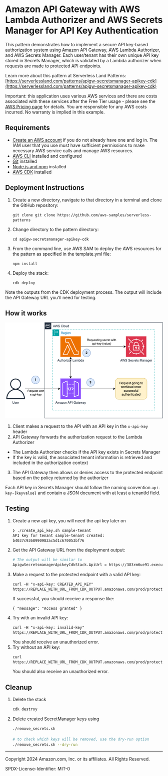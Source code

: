 # Amazon API Gateway with AWS Lambda Authorizer and AWS Secrets Manager for API Key Authentication

This pattern demonstrates how to implement a secure API key-based authorization system using Amazon API Gateway, AWS Lambda Authorizer, and AWS Secrets Manager. Each user/tenant has their own unique API key stored in Secrets Manager, which is validated by a Lambda authorizer when requests are made to protected API endpoints.

Learn more about this pattern at Serverless Land Patterns: [https://serverlessland.com/patterns/apigw-secretsmanager-apikey-cdk](https://serverlessland.com/patterns/apigw-secretsmanager-apikey-cdk)

Important: this application uses various AWS services and there are costs associated with these services after the Free Tier usage - please see the [AWS Pricing page](https://aws.amazon.com/pricing/) for details. You are responsible for any AWS costs incurred. No warranty is implied in this example.

## Requirements

* [Create an AWS account](https://portal.aws.amazon.com/gp/aws/developer/registration/index.html) if you do not already have one and log in. The IAM user that you use must have sufficient permissions to make necessary AWS service calls and manage AWS resources.
* [AWS CLI](https://docs.aws.amazon.com/cli/latest/userguide/install-cliv2.html) installed and configured
* [Git](https://git-scm.com/book/en/v2/Getting-Started-Installing-Git) installed
* [Node.js and npm](https://nodejs.org/) installed
* [AWS CDK](https://docs.aws.amazon.com/cdk/latest/guide/getting_started.html) installed

## Deployment Instructions

1. Create a new directory, navigate to that directory in a terminal and clone the GitHub repository:
    ```
    git clone git clone https://github.com/aws-samples/serverless-patterns
    ```
1. Change directory to the pattern directory:
    ```
    cd apigw-secretsmanager-apikey-cdk
    ```
1. From the command line, use AWS SAM to deploy the AWS resources for the pattern as specified in the template.yml file:
    ```
    npm install
    ```
1. Deploy the stack:
    ```
    cdk deploy
    ```

Note the outputs from the CDK deployment process. The output will include the API Gateway URL you'll need for testing.

## How it works

![Architecture Diagram](./apigw-secretsmanager-apikey-cdk.png)

1. Client makes a request to the API with an API key in the `x-api-key` header
2. API Gateway forwards the authorization request to the Lambda Authorizer
  - The Lambda Authorizer checks if the API key exists in Secrets Manager
  - If the key is valid, the associated tenant information is retrieved and included in the authorization context
3. The API Gateway then allows or denies access to the protected endpoint based on the policy returned by the authorizer

Each API key in Secrets Manager should follow the naming convention `api-key-{keyvalue}` and contain a JSON document with at least a tenantId field.

## Testing

1. Create a new api key, you will need the api key later on
    ```
    ❯ ./create_api_key.sh sample-tenant
    API key for tenant sample-tenant created: b4037c9368990982ac5d1c670053bf76
    ```
1. Get the API Gateway URL from the deployment output:
    ```bash
    # The output will be similar to
    ApigwSecretsmanagerApikeyCdkStack.ApiUrl = https://383rm6ue91.execute-api.us-east-1.amazonaws.com/prod/
    ```
1. Make a request to the protected endpoint with a valid API key:
    ```
    curl -H "x-api-key: CREATED_API_KEY" https://REPLACE_WITH_URL_FROM_CDK_OUTPUT.amazonaws.com/prod/protected
    ```
    If successful, you should receive a response like:
    ```
    { "message": "Access granted" }
    ```
1. Try with an invalid API key:
    ```
    curl -H "x-api-key: invalid-key" https://REPLACE_WITH_URL_FROM_CDK_OUTPUT.amazonaws.com/prod/protected
    ```
    You should receive an unauthorized error.
1. Try without an API key:
    ```
    curl https://REPLACE_WITH_URL_FROM_CDK_OUTPUT.amazonaws.com/prod/protected
    ```
    You should also receive an unauthorized error.


## Cleanup

1. Delete the stack
    ```bash
    cdk destroy
    ```
1. Delete created SecretManager keys using
    ```bash
    ./remove_secrets.sh

    # to check which keys will be removed, use the dry-run option
    ./remove_secrets.sh --dry-run
    ```

----
Copyright 2024 Amazon.com, Inc. or its affiliates. All Rights Reserved.

SPDX-License-Identifier: MIT-0
